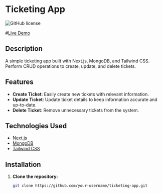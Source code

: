 # Ticketing App

![GitHub license](https://img.shields.io/badge/license-MIT-blue.svg)

#[Live Demo](https://ticketing-app-lake.vercel.app/)

## Description

A simple ticketing app built with Next.js, MongoDB, and Tailwind CSS. Perform CRUD operations to create, update, and delete tickets.

## Features

- **Create Ticket**: Easily create new tickets with relevant information.
- **Update Ticket**: Update ticket details to keep information accurate and up-to-date.
- **Delete Ticket**: Remove unnecessary tickets from the system.

## Technologies Used

- [Next.js](https://nextjs.org/)
- [MongoDB](https://www.mongodb.com/)
- [Tailwind CSS](https://tailwindcss.com/)

## Installation

1. **Clone the repository:**

   ```bash
   git clone https://github.com/your-username/ticketing-app.git
